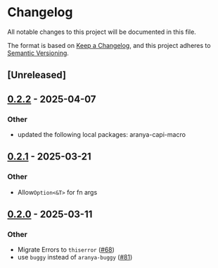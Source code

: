 # Changelog

All notable changes to this project will be documented in this file.

The format is based on [Keep a Changelog](https://keepachangelog.com/en/1.0.0/),
and this project adheres to [Semantic Versioning](https://semver.org/spec/v2.0.0.html).

## [Unreleased]

## [0.2.2](https://github.com/aranya-project/aranya-core/compare/aranya-capi-core-v0.2.1...aranya-capi-core-v0.2.2) - 2025-04-07

### Other

- updated the following local packages: aranya-capi-macro

## [0.2.1](https://aranya.github.com/aranya-project/aranya-core/compare/aranya-capi-core-v0.2.0...aranya-capi-core-v0.2.1) - 2025-03-21

### Other

- Allow`Option<&T>` for fn args

## [0.2.0](https://github.com/aranya-project/aranya-core/compare/aranya-capi-core-v0.1.0...aranya-capi-core-v0.2.0) - 2025-03-11

### Other

- Migrate Errors to `thiserror` ([#68](https://github.com/aranya-project/aranya-core/pull/68))
- use `buggy` instead of `aranya-buggy` ([#81](https://github.com/aranya-project/aranya-core/pull/81))
